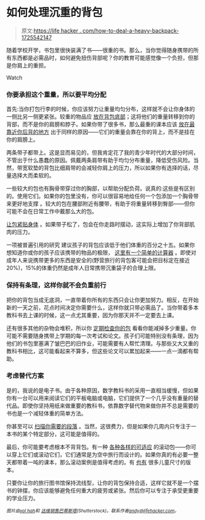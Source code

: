 # 如何处理沉重的背包

> 原文:[https://life hacker . com/how-to-deal-a-heavy-backpack-1725542147](https://lifehacker.com/how-to-deal-with-a-heavy-backpack-1725542147)

随着学校开学，书包里很快装满了书——很重的书。那么，当你觉得随身携带的所有东西都是必需品时，如何避免扭伤背部呢？你的教育可能感觉像一个负担，但那是你肩上的重担。

Watch

### 你要承担这个重量，所以要平均分配

首先:当你打包行李的时候，你应该努力让重量均匀分布，这样就不会让你身体的一侧比另一侧更紧张。较重的物品应 [放在背包底部](http://greatist.com/health/how-carry-heavy-bag-without-wrecking-yourself)；这将他们的重量转移到你的背部，而不是你的肩膀和脖子。如果你带了很多书，那么最重的课本应该 [放在最靠近你后背的地方](http://www.webmd.com/back-pain/news/20040813/heavy-backpacks-can-hurt-student-backs) 出于同样的原因——它们的重量会靠在你的背上，而不是挂在你的肩膀上。

两条带子都带上。这是显而易见的，但我肯定花了我的青少年时代的大部分时间，不管出于什么愚蠢的原因。佩戴两条肩带有助于均匀分布重量，降低受伤风险。当然，带宽软垫的背包比细肩带的会减轻你肩上的压力，所以如果你有选择的话，尽量选择大而柔软的。

一些较大的包也有胸骨带穿过你的胸部，以帮助分配负荷。说真的:这些是有区别的。使用它们。如果你的包里没有，你可以很容易地给任何一个包添加一个胸骨带来更好地支撑 。较大的包在腰部附近有腰带，有助于将重量转移到臀部——但你可能不会在日常工作中戴那么大的包。

[让包紧贴身体](http://lifehacker.com/keep-your-heavy-book-bag-tightened-against-your-body-to-1264543400#_ga=1.236891460.410417895.1430444016) 。如果带子松了，包会在你走路时摆动，这实际上增加了你背部肌肉的压力。

一项被普遍引用的研究 建议孩子的背包应该低于他们体重的百分之十五。如果你想知道你或你的孩子应该携带的物品的极限， [这里有一个简单的计算器](http://pediatrics.about.com/cs/safetyfirstaid/l/aa090202a.htm) 。即使对成年人来说携带更多的东西是安全的(野营旅行的背包客可能会把目标定在接近 20%)，15%的体重仍然是成年人日常携带沉重袋子的合理上限。

### 保持有条理，这样你就不会负重前行

把你的背包当成无底洞，一直带着你所有的东西只会让你更加努力。相反，在开始新的一天之前，花点时间决定你需要什么，这样你就只带必需品了。当你带着多本教科书去上课的时候，这一点尤其重要，因为你那天并不一定要去上课。

还有很多其他的杂物会堆积，所以你 [定期检查你的包](http://www.wikihow.com/Avoid-a-Heavy-Backpack) 看看你能减掉多少重量。你可能不需要随身携带上学期的每一次考试和论文。孩子们可能特别没有条理，因为他们的书包里塞满了皱巴巴的旧作业，可能需要有人帮忙清理。与那些又大又重的教科书相比，这可能看起来不算多，但这些论文可以累加起来——一点一滴都有帮助。

### 考虑替代方案

是的，我说的是电子书。由于各种原因，数字教科书的采用一直相当缓慢，但如果你有一台可以用来阅读它们的平板电脑或电脑，它们提供了一个几乎没有重量的替代品。即使你坚持用纸来做重要的教科书，依靠数字替代物来做你并不总是需要的书也是一个减轻体重的简单方法。

你甚至可以 [扫描你需要的段落](http://lifehacker.com/the-step-by-step-guide-to-digitizing-your-life-5557695#_ga=1.203465941.410417895.1430444016) 。当然，这很费力，但是如果你几周内只专注于一本书的某个特定部分，这可能是值得的。

最后，你可能要考虑根本不背背包。有一种 [各种各样的可适应](http://www.backpacksreviewed.com/best-rolling-backpacks-roll-comfort-control/) 的滚动包——你可以穿上它们或滚动它们，它们通常是为空中旅行而设计的。如果你真的有必要一整天都带着一吨的课本，那么滚动案例是值得考虑的。有 [也有](http://www.goodhousekeeping.com/childrens-products/kids-backpack-reviews/g2037/kids-rolling-backpacks/) 很多儿童尺寸的版本。

只要你让你的旅行图书馆保持流线型，让你的背包保持合适，这样它就不是一个摆书的钟摆，你应该能够避免任何重大的疲劳或紧张。然后你可以专注于承受更重要的学业压力。

<small>*图片由*</small>[<small>*vol hah*</small>](http://www.shutterstock.com/pic-202500271/stock-vector-college-building.html)<small>*和*</small> [<small>*达维销售巴蒂斯塔*</small>](http://www.shutterstock.com/pic-75278119/stock-photo-boy-with-a-hat-trying-to-carry-his-backpack.html)<small>*(Shutterstock)。联系作者*</small>[*<small>andy@lifehacker.com</small>*](mailto:andy@lifehacker.com)*<small>。</small>*